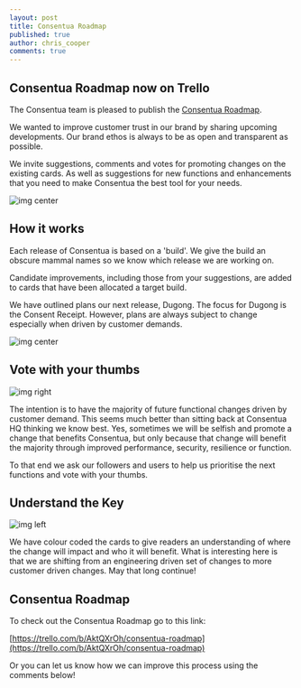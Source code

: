 ```yaml
---
layout: post
title: Consentua Roadmap
published: true
author: chris_cooper
comments: true
---
```


## Consentua Roadmap now on Trello

The Consentua team is pleased to publish the [Consentua Roadmap](https://trello.com/b/AktQXrOh/consentua-roadmap).

We wanted to improve customer trust in our brand by sharing upcoming developments. Our brand ethos is always to be as open and transparent as possible.

We invite suggestions, comments and votes for promoting changes on the existing cards. As well as suggestions for new functions and enhancements that you need to make Consentua the best tool for your needs.

<img class="img-center" src="{{ site.baseurl }}/public/post_imgs/2018-05-11-Consentua-Roadmap/Consnetua-trellroadmap.PNG" alt="img center">

## How it works

Each release of Consentua is based on a 'build'. We give the build an obscure mammal names so we know which release we are working on.  

Candidate improvements, including those from your suggestions, are added to cards that have been allocated a target build.  

We have outlined plans our next release, Dugong. The focus for Dugong is the Consent Receipt. However, plans are always subject to change especially when driven by customer demands. 

<img class="img-center" src="{{ site.baseurl }}/public/post_imgs/2018-05-11-Consentua-Roadmap/DugongCapybaraTrello.JPG" alt="img center">

## Vote with your thumbs

<img class="img-right" src="{{ site.baseurl }}/public/post_imgs/2018-05-11-Consentua-Roadmap/thumbs.JPG" alt="img right">

The intention is to have the majority of future functional changes driven by customer demand. This seems much better than sitting back at Consentua HQ thinking we know best.  Yes, sometimes we will be selfish and promote a change that benefits Consentua, but only because that change will benefit the majority through improved performance, security, resilience or function.  

To that end we ask our followers and users to help us prioritise the next functions and vote with your thumbs.   


## Understand the Key

<img class="img-left" src="{{ site.baseurl }}/public/post_imgs/2018-05-11-Consentua-Roadmap/Key.JPG" alt="img left">

We have colour coded the cards to give readers an understanding of where the change will impact and who it will benefit.   What is interesting here is that we are shifting from an engineering driven set of changes to more customer driven changes.   May that long continue!


## Consentua Roadmap

To check out the Consentua Roadmap go to this link: 

[https://trello.com/b/AktQXrOh/consentua-roadmap](https://trello.com/b/AktQXrOh/consentua-roadmap)

Or you can let us know how we can improve this process using the comments below!

